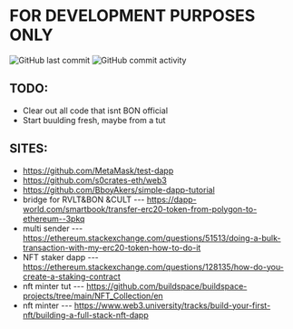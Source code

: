 # FOR DEVELOPMENT PURPOSES ONLY
<img alt="GitHub last commit" src="https://img.shields.io/github/last-commit/s0crates-eth/web3?color=orange&label=s0c%20was%20here%3D%3E&style=plastic"> <img alt="GitHub commit activity" src="https://img.shields.io/github/commit-activity/y/s0crates-eth/web3?color=orange&label=commits%20so%20far%20%3D%3E&style=plastic">

## TODO:
- Clear out all code that isnt BON official
- Start buulding fresh, maybe from a tut

## SITES:
- https://github.com/MetaMask/test-dapp
- https://github.com/s0crates-eth/web3
- https://github.com/BboyAkers/simple-dapp-tutorial
- bridge for RVLT&BON &CULT --- https://dapp-world.com/smartbook/transfer-erc20-token-from-polygon-to-ethereum--3pkq
- multi sender ---  https://ethereum.stackexchange.com/questions/51513/doing-a-bulk-transaction-with-my-erc20-token-how-to-do-it
- NFT staker dapp --- https://ethereum.stackexchange.com/questions/128135/how-do-you-create-a-staking-contract
- nft minter tut --- https://github.com/buildspace/buildspace-projects/tree/main/NFT_Collection/en
- nft minter --- https://www.web3.university/tracks/build-your-first-nft/building-a-full-stack-nft-dapp
